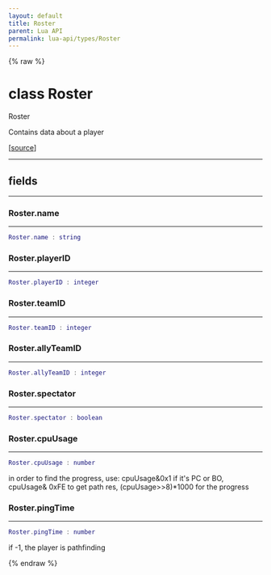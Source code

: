 ```yaml
---
layout: default
title: Roster
parent: Lua API
permalink: lua-api/types/Roster
---
```


{% raw %}

# class Roster





Roster

Contains data about a player

[<a href="https://github.com/beyond-all-reason/RecoilEngine/blob/b29554ca8a91605fa235eafe60ad740783359665/rts/Lua/LuaUnsyncedRead.cpp#L4236-L4248" target="_blank">source</a>]







---



## fields
---

### Roster.name
---
```lua
Roster.name : string
```










### Roster.playerID
---
```lua
Roster.playerID : integer
```










### Roster.teamID
---
```lua
Roster.teamID : integer
```










### Roster.allyTeamID
---
```lua
Roster.allyTeamID : integer
```










### Roster.spectator
---
```lua
Roster.spectator : boolean
```










### Roster.cpuUsage
---
```lua
Roster.cpuUsage : number
```



in order to find the progress, use: cpuUsage&0x1 if it's PC or BO, cpuUsage& 0xFE to get path res, (cpuUsage>>8)*1000 for the progress








### Roster.pingTime
---
```lua
Roster.pingTime : number
```



if -1, the player is pathfinding










{% endraw %}
